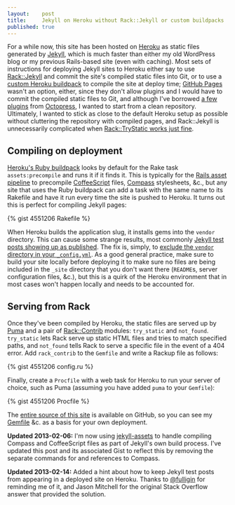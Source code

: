 ```yaml
---
layout:    post
title:     Jekyll on Heroku without Rack::Jekyll or custom buildpacks
published: true
---
```


For a while now, this site has been hosted on [Heroku][] as static files
generated by [Jekyll][], which is much faster than either my old
WordPress blog or my previous Rails-based site (even with caching). Most
sets of instructions for deploying Jekyll sites to Heroku either say to
use [Rack::Jekyll][] and commit the site's compiled static files into
Git, or to use a [custom Heroku buildpack][] to compile the site at
deploy time; [GitHub Pages][] wasn't an option, either, since they don't
allow plugins and I would have to commit the compiled static files to
Git, and although I've borrowed [a few plugins][] from [Octopress][], I
wanted to start from a clean repository. Ultimately, I wanted to stick
as close to the default Heroku setup as possible without cluttering the
repository with compiled pages, and Rack::Jekyll is unnecessarily
complicated when [Rack::TryStatic works just fine][].

<!-- more -->

## Compiling on deployment

[Heroku's Ruby buildpack][] looks by default for the Rake task
`assets:precompile` and runs it if it finds it. This is typically for
the [Rails asset pipeline][] to precompile [CoffeeScript][] files,
[Compass][] stylesheets, &c., but any site that uses the Ruby buildpack
can add a task with the same name to its Rakefile and have it run every
time the site is pushed to Heroku. It turns out this is perfect for
compiling Jekyll pages:

{% gist 4551206 Rakefile %}

When Heroku builds the application slug, it installs gems into the
`vendor` directory. This can cause some strange results, most commonly
[Jekyll test posts showing up as published][]. The fix is, simply, to
[exclude the `vendor` directory in your `_config.yml`][excl]. As a good
general practice, make sure to build your site locally before deploying
it to make sure no files are being included in the `_site` directory
that you don't want there (`README`s, server configuration files, &c.),
but this is a quirk of the Heroku environment that in most cases won't
happen locally and needs to be accounted for.

## Serving from Rack

Once they've been compiled by Heroku, the static files are served up by
[Puma][] and a pair of [Rack::Contrib][] modules: `try_static` and
`not_found`. `try_static` lets Rack serve up static HTML files and
tries to match specified paths, and `not_found` tells Rack to serve a
specific file in the event of a 404 error. Add `rack_contrib` to the
`Gemfile` and write a Rackup file as follows:

{% gist 4551206 config.ru %}

Finally, create a `Procfile` with a web task for Heroku to run your
server of choice, such as Puma (assuming you have added `puma` to
your `Gemfile`):

{% gist 4551206 Procfile %}

The [entire source of this site][] is available on GitHub, so you can
see my [Gemfile][] &c. as a basis for your own deployment.

**Updated 2013-02-06:** I'm now using [jekyll-assets][] to handle
compiling Compass and CoffeeScript files as part of Jekyll's own build
process. I've updated this post and its associated Gist to reflect this
by removing the separate commands for and references to Compass.

**Updated 2013-02-14:** Added a hint about how to keep Jekyll test posts
from appearing in a deployed site on Heroku. Thanks to [@fulligin][] for
reminding me of it, and Jason Mitchell for the original Stack Overflow
answer that provided the solution.

[Heroku]: http://www.heroku.com/
[Jekyll]: http://jekyllrb.com/
[Rack::Jekyll]: https://github.com/adaoraul/rack-jekyll
[custom Heroku buildpack]: https://github.com/mattmanning/heroku-buildpack-ruby-jekyll
[GitHub Pages]: http://pages.github.com/
[a few plugins]: https://github.com/jbhannah/jbhannah.net/tree/master/_plugins
[Octopress]: http://octopress.org/
[Rack::TryStatic works just fine]: http://mwmanning.com/2011/12/04/Jekyll-on-Heroku-Part-2.html
[Heroku's Ruby buildpack]: https://github.com/heroku/heroku-buildpack-ruby/blob/master/lib/language_pack/ruby.rb#L573
[Rails asset pipeline]: http://guides.rubyonrails.org/asset_pipeline.html
[CoffeeScript]: http://coffeescript.org/
[Compass]: http://compass-style.org/
[Jekyll test posts showing up as published]: http://stackoverflow.com/questions/12241403/jekyll-on-heroku-listing-additional-internal-posts-i-havent-created
[excl]: https://github.com/jbhannah/jbhannah.net/commit/ff5bf39e8a7e4ebc5e3031e007ee8859f97c3fb3
[Puma]: http://puma.io/
[Rack::Contrib]: https://github.com/rack/rack-contrib
[entire source of this site]: https://github.com/jbhannah/jbhannah.net
[Compass settings]: https://github.com/jbhannah/jbhannah.net/blob/master/compass.rb
[Gemfile]: https://github.com/jbhannah/jbhannah.net/blob/master/Gemfile
[jekyll-assets]: https://github.com/ixti/jekyll-assets
[@fulligin]: https://twitter.com/fulligin
